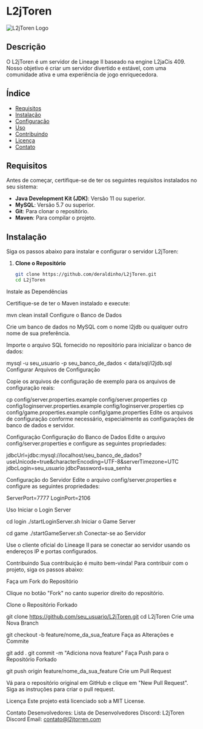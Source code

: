 # L2jToren

![L2jToren Logo](https://example.com/logo.png)

## Descrição

O L2jToren é um servidor de Lineage II baseado na engine L2jaCis 409. Nosso objetivo é criar um servidor divertido e estável, com uma comunidade ativa e uma experiência de jogo enriquecedora.

## Índice

- [Requisitos](#requisitos)
- [Instalação](#instalação)
- [Configuração](#configuração)
- [Uso](#uso)
- [Contribuindo](#contribuindo)
- [Licença](#licença)
- [Contato](#contato)

## Requisitos

Antes de começar, certifique-se de ter os seguintes requisitos instalados no seu sistema:

- **Java Development Kit (JDK)**: Versão 11 ou superior.
- **MySQL**: Versão 5.7 ou superior.
- **Git**: Para clonar o repositório.
- **Maven**: Para compilar o projeto.

## Instalação

Siga os passos abaixo para instalar e configurar o servidor L2jToren:

1. **Clone o Repositório**

   ```bash
   git clone https://github.com/deraldinho/L2jToren.git
   cd L2jToren

Instale as Dependências

Certifique-se de ter o Maven instalado e execute:

mvn clean install
Configure o Banco de Dados

Crie um banco de dados no MySQL com o nome l2jdb ou qualquer outro nome de sua preferência.

Importe o arquivo SQL fornecido no repositório para inicializar o banco de dados:

mysql -u seu_usuario -p seu_banco_de_dados < data/sql/l2jdb.sql
Configurar Arquivos de Configuração

Copie os arquivos de configuração de exemplo para os arquivos de configuração reais:

cp config/server.properties.example config/server.properties
cp config/loginserver.properties.example config/loginserver.properties
cp config/game.properties.example config/game.properties
Edite os arquivos de configuração conforme necessário, especialmente as configurações de banco de dados e servidor.

Configuração
Configuração do Banco de Dados
Edite o arquivo config/server.properties e configure as seguintes propriedades:

jdbcUrl=jdbc:mysql://localhost/seu_banco_de_dados?useUnicode=true&characterEncoding=UTF-8&serverTimezone=UTC
jdbcLogin=seu_usuario
jdbcPassword=sua_senha

Configuração do Servidor
Edite o arquivo config/server.properties e configure as seguintes propriedades:

ServerPort=7777
LoginPort=2106

Uso
Iniciar o Login Server

cd login
./startLoginServer.sh
Iniciar o Game Server

cd game
./startGameServer.sh
Conectar-se ao Servidor

Use o cliente oficial do Lineage II para se conectar ao servidor usando os endereços IP e portas configurados.

Contribuindo
Sua contribuição é muito bem-vinda! Para contribuir com o projeto, siga os passos abaixo:

Faça um Fork do Repositório

Clique no botão "Fork" no canto superior direito do repositório.

Clone o Repositório Forkado

git clone https://github.com/seu_usuario/L2jToren.git
cd L2jToren
Crie uma Nova Branch

git checkout -b feature/nome_da_sua_feature
Faça as Alterações e Commite

git add .
git commit -m "Adiciona nova feature"
Faça Push para o Repositório Forkado

git push origin feature/nome_da_sua_feature
Crie um Pull Request

Vá para o repositório original em GitHub e clique em "New Pull Request". Siga as instruções para criar o pull request.

Licença
Este projeto está licenciado sob a MIT License.

Contato
Desenvolvedores: Lista de Desenvolvedores
Discord: L2jToren Discord
Email: contato@l2jtorren.com
